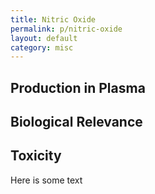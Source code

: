 ```yaml
---
title: Nitric Oxide
permalink: p/nitric-oxide
layout: default
category: misc
---
```


Production in Plasma
--------------------

Biological Relevance
--------------------

Toxicity
--------

Here is some text
